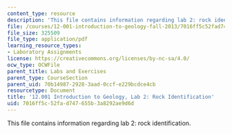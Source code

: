 ```yaml
---
content_type: resource
description: 'This file contains information regarding lab 2: rock identification.'
file: /courses/12-001-introduction-to-geology-fall-2013/7016ff5c52fad747655b3a8292ae9d6d_MIT12_001F13_Lab2_Instrctn.pdf
file_size: 325509
file_type: application/pdf
learning_resource_types:
- Laboratory Assignments
license: https://creativecommons.org/licenses/by-nc-sa/4.0/
ocw_type: OCWFile
parent_title: Labs and Exercises
parent_type: CourseSection
parent_uid: 70b14987-2928-3aad-0ccf-e229bcdce4cb
resourcetype: Document
title: '12.001 Introduction to Geology, Lab 2: Rock Identification'
uid: 7016ff5c-52fa-d747-655b-3a8292ae9d6d
---
```

This file contains information regarding lab 2: rock identification.